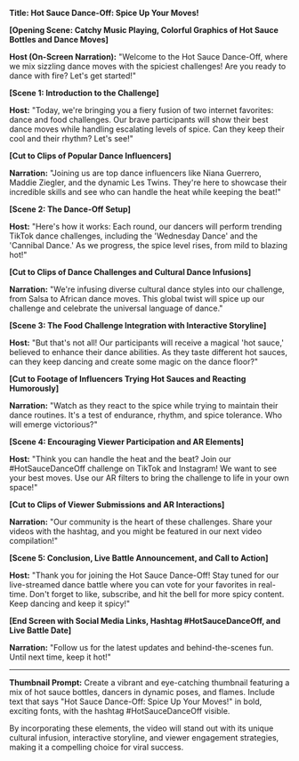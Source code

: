 **Title: Hot Sauce Dance-Off: Spice Up Your Moves!**

**[Opening Scene: Catchy Music Playing, Colorful Graphics of Hot Sauce Bottles and Dance Moves]**

**Host (On-Screen Narration):**
"Welcome to the Hot Sauce Dance-Off, where we mix sizzling dance moves with the spiciest challenges! Are you ready to dance with fire? Let's get started!"

**[Scene 1: Introduction to the Challenge]**

**Host:**
"Today, we're bringing you a fiery fusion of two internet favorites: dance and food challenges. Our brave participants will show their best dance moves while handling escalating levels of spice. Can they keep their cool and their rhythm? Let's see!"

**[Cut to Clips of Popular Dance Influencers]**

**Narration:**
"Joining us are top dance influencers like Niana Guerrero, Maddie Ziegler, and the dynamic Les Twins. They're here to showcase their incredible skills and see who can handle the heat while keeping the beat!"

**[Scene 2: The Dance-Off Setup]**

**Host:**
"Here's how it works: Each round, our dancers will perform trending TikTok dance challenges, including the 'Wednesday Dance' and the 'Cannibal Dance.' As we progress, the spice level rises, from mild to blazing hot!"

**[Cut to Clips of Dance Challenges and Cultural Dance Infusions]**

**Narration:**
"We're infusing diverse cultural dance styles into our challenge, from Salsa to African dance moves. This global twist will spice up our challenge and celebrate the universal language of dance."

**[Scene 3: The Food Challenge Integration with Interactive Storyline]**

**Host:**
"But that's not all! Our participants will receive a magical 'hot sauce,' believed to enhance their dance abilities. As they taste different hot sauces, can they keep dancing and create some magic on the dance floor?"

**[Cut to Footage of Influencers Trying Hot Sauces and Reacting Humorously]**

**Narration:**
"Watch as they react to the spice while trying to maintain their dance routines. It's a test of endurance, rhythm, and spice tolerance. Who will emerge victorious?"

**[Scene 4: Encouraging Viewer Participation and AR Elements]**

**Host:**
"Think you can handle the heat and the beat? Join our #HotSauceDanceOff challenge on TikTok and Instagram! We want to see your best moves. Use our AR filters to bring the challenge to life in your own space!"

**[Cut to Clips of Viewer Submissions and AR Interactions]**

**Narration:**
"Our community is the heart of these challenges. Share your videos with the hashtag, and you might be featured in our next video compilation!"

**[Scene 5: Conclusion, Live Battle Announcement, and Call to Action]**

**Host:**
"Thank you for joining the Hot Sauce Dance-Off! Stay tuned for our live-streamed dance battle where you can vote for your favorites in real-time. Don't forget to like, subscribe, and hit the bell for more spicy content. Keep dancing and keep it spicy!"

**[End Screen with Social Media Links, Hashtag #HotSauceDanceOff, and Live Battle Date]**

**Narration:**
"Follow us for the latest updates and behind-the-scenes fun. Until next time, keep it hot!"

---

**Thumbnail Prompt:** Create a vibrant and eye-catching thumbnail featuring a mix of hot sauce bottles, dancers in dynamic poses, and flames. Include text that says "Hot Sauce Dance-Off: Spice Up Your Moves!" in bold, exciting fonts, with the hashtag #HotSauceDanceOff visible.

By incorporating these elements, the video will stand out with its unique cultural infusion, interactive storyline, and viewer engagement strategies, making it a compelling choice for viral success.
